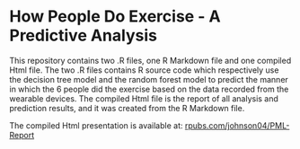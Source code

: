 How People Do Exercise - A Predictive Analysis
==========================

This repository contains two .R files, one R Markdown file and one compiled Html file. The two .R files contains R source code which respectively use the decision tree model and the random forest model to predict the manner in which the 6 people did the exercise based on the data recorded from the wearable devices. The compiled Html file is the report of all analysis and prediction results, and it was created from the R Markdown file.

The compiled Html presentation is available at: <a href="rpubs.com/johnson04/PML-Report">rpubs.com/johnson04/PML-Report</a>
